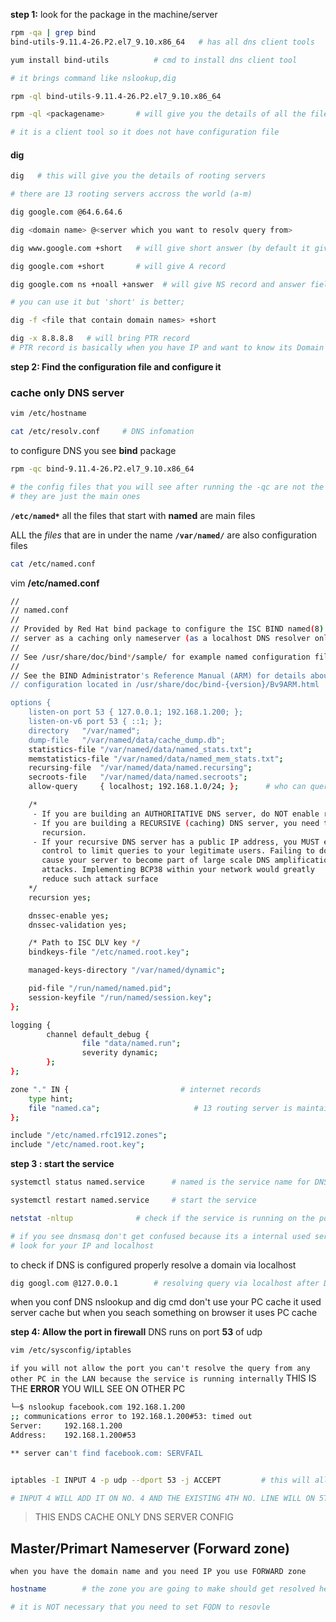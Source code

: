 **step 1:** look for the package in the machine/server

```bash
rpm -qa | grep bind
bind-utils-9.11.4-26.P2.el7_9.10.x86_64   # has all dns client tools
```
```bash
yum install bind-utils          # cmd to install dns client tool

# it brings command like nslookup,dig
 ``` 
 ```bash
 rpm -ql bind-utils-9.11.4-26.P2.el7_9.10.x86_64
 
rpm -ql <packagename>       # will give you the details of all the files that came along with the package.

# it is a client tool so it does not have configuration file
 ```
 #### dig
 
```sh
dig   # this will give you the details of rooting servers

# there are 13 rooting servers accross the world (a-m)
```
```bash
dig google.com @64.6.64.6

dig <domain name> @<server which you want to resolv query from>
```
```bash
dig www.google.com +short   # will give short answer (by default it gives A record)
```
```bash
dig google.com +short       # will give A record 
```
```bash
dig google.com ns +noall +answer  # will give NS record and answer field of query

# you can use it but 'short' is better;
```
```bash
dig -f <file that contain domain names> +short
```
```bash
dig -x 8.8.8.8   # will bring PTR record
# PTR record is basically when you have IP and want to know its Domain
```
**step 2: Find the configuration file and configure it**
### cache only DNS server

```bash
vim /etc/hostname
```
```bash
cat /etc/resolv.conf     # DNS infomation   
```

to configure DNS you see **bind** package 

```bash
rpm -qc bind-9.11.4-26.P2.el7_9.10.x86_64

# the config files that you will see after running the -qc are not the only configuration files that come with the package 
# they are just the main ones
```
**`/etc/named*`** all the files that start with **named** are main files

ALL the *files* that are in under the name **`/var/named/`** are also configuration files

```bash
cat /etc/named.conf
```



vim **/etc/named.conf**

```bash
//
// named.conf
//
// Provided by Red Hat bind package to configure the ISC BIND named(8) DNS
// server as a caching only nameserver (as a localhost DNS resolver only).
//
// See /usr/share/doc/bind*/sample/ for example named configuration files.
//
// See the BIND Administrator's Reference Manual (ARM) for details about the
// configuration located in /usr/share/doc/bind-{version}/Bv9ARM.html

options {
	listen-on port 53 { 127.0.0.1; 192.168.1.200; };                   # this is where you mention your server IP so that network client can listen/access
	listen-on-v6 port 53 { ::1; };
	directory 	"/var/named";                                             # this is where in holds the zone file
	dump-file 	"/var/named/data/cache_dump.db";                          # WILL build cache here coz it's a cache only dns server
	statistics-file "/var/named/data/named_stats.txt";
	memstatistics-file "/var/named/data/named_mem_stats.txt";
	recursing-file  "/var/named/data/named.recursing";
	secroots-file   "/var/named/data/named.secroots";
	allow-query     { localhost; 192.168.1.0/24; };      # who can query (default is localhost) but we want our network to query so mention network here  

	/* 
	 - If you are building an AUTHORITATIVE DNS server, do NOT enable recursion. 
	 - If you are building a RECURSIVE (caching) DNS server, you need to enable 
	   recursion. 
	 - If your recursive DNS server has a public IP address, you MUST enable access 
	   control to limit queries to your legitimate users. Failing to do so will
	   cause your server to become part of large scale DNS amplification 
	   attacks. Implementing BCP38 within your network would greatly
	   reduce such attack surface 
	*/
	recursion yes;

	dnssec-enable yes;
	dnssec-validation yes;

	/* Path to ISC DLV key */
	bindkeys-file "/etc/named.root.key";

	managed-keys-directory "/var/named/dynamic";

	pid-file "/run/named/named.pid";
	session-keyfile "/run/named/session.key";
};

logging {
        channel default_debug {
                file "data/named.run";
                severity dynamic;
        };
};

zone "." IN {                         # internet records
	type hint;
	file "named.ca";                     # 13 routing server is maintain here
};

include "/etc/named.rfc1912.zones";
include "/etc/named.root.key";

```

**step 3 : start the service**


```bash
systemctl status named.service		# named is the service name for DNS server and bind is the package
```
```bash 
systemctl restart named.service		# start the service
```

```bash
netstat -nltup				# check if the service is running on the port be it default or defined

# if you see dnsmasq don't get confused because its a internal used service has nothing to do with your DNS server conf
# look for your IP and localhost 
```
to check if DNS is configured properly resolve a domain via localhost


```bash
dig googl.com @127.0.0.1		# resolving query via localhost after DNS config
```
when you conf DNS nslookup and dig cmd don't use your PC cache it used server cache
but when you seach something on browser it uses PC cache

**step 4: Allow the port in firewall**
DNS runs on port **53** of udp
```bash
vim /etc/sysconfig/iptables

```

`if you will not allow the port you can't resolve the query from any other PC in the LAN because the service is running internally` 
THIS IS THE **ERROR** YOU WILL SEE ON OTHER PC
```sh
└─$ nslookup facebook.com 192.168.1.200                                                                                                                  10 ⨯
;; communications error to 192.168.1.200#53: timed out
Server:		192.168.1.200
Address:	192.168.1.200#53

** server can't find facebook.com: SERVFAIL
```

```bash

iptables -I INPUT 4 -p udp --dport 53 -j ACCEPT			# this will allow the port in firewall temporarily

# INPUT 4 WILL ADD IT ON NO. 4 AND THE EXISTING 4TH NO. LINE WILL ON 5TH 
```



> THIS ENDS CACHE ONLY DNS SERVER CONFIG


## Master/Primart Nameserver (Forward zone)
`when you have the domain name and you need IP you use FORWARD zone`

```bash
hostname		# the zone you are going to make should get resolved here

# it is NOT necessary that you need to set FQDN to resovle 
```
